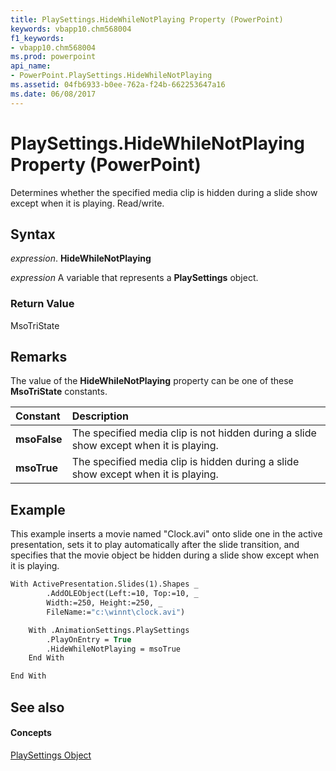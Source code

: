 ```yaml
---
title: PlaySettings.HideWhileNotPlaying Property (PowerPoint)
keywords: vbapp10.chm568004
f1_keywords:
- vbapp10.chm568004
ms.prod: powerpoint
api_name:
- PowerPoint.PlaySettings.HideWhileNotPlaying
ms.assetid: 04fb6933-b0ee-762a-f24b-662253647a16
ms.date: 06/08/2017
---
```



# PlaySettings.HideWhileNotPlaying Property (PowerPoint)

Determines whether the specified media clip is hidden during a slide show except when it is playing. Read/write.


## Syntax

 _expression_. **HideWhileNotPlaying**

 _expression_ A variable that represents a **PlaySettings** object.


### Return Value

MsoTriState


## Remarks

The value of the  **HideWhileNotPlaying** property can be one of these **MsoTriState** constants.



|**Constant**|**Description**|
|:-----|:-----|
|**msoFalse**|The specified media clip is not hidden during a slide show except when it is playing. |
|**msoTrue**| The specified media clip is hidden during a slide show except when it is playing.|

## Example

This example inserts a movie named "Clock.avi" onto slide one in the active presentation, sets it to play automatically after the slide transition, and specifies that the movie object be hidden during a slide show except when it is playing.


```vb
With ActivePresentation.Slides(1).Shapes _
        .AddOLEObject(Left:=10, Top:=10, _
        Width:=250, Height:=250, _
        FileName:="c:\winnt\clock.avi")

    With .AnimationSettings.PlaySettings
        .PlayOnEntry = True
        .HideWhileNotPlaying = msoTrue
    End With

End With
```


## See also


#### Concepts


[PlaySettings Object](PowerPoint.PlaySettings.md)

